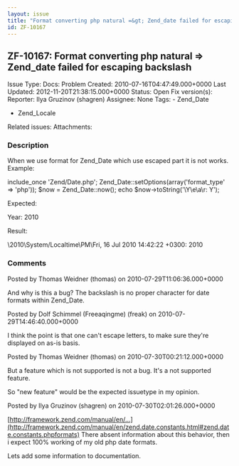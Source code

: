 ```yaml
---
layout: issue
title: "Format converting php natural =&gt; Zend_date failed for escaping backslash"
id: ZF-10167
---
```


ZF-10167: Format converting php natural => Zend\_date failed for escaping backslash
-----------------------------------------------------------------------------------

 Issue Type: Docs: Problem Created: 2010-07-16T04:47:49.000+0000 Last Updated: 2012-11-20T21:38:15.000+0000 Status: Open Fix version(s): 
 Reporter:  Ilya Gruzinov (shagren)  Assignee:  None  Tags: - Zend\_Date
- Zend\_Locale
 
 Related issues: 
 Attachments: 
### Description

When we use format for Zend\_Date which use escaped part it is not works. Example:

include\_once 'Zend/Date.php'; Zend\_Date::setOptions(array('format\_type' => 'php')); $now = Zend\_Date::now(); echo $now->toString('\\Y\\e\\a\\r: Y');

Expected:

Year: 2010

Result:

\\2010\\System/Localtime\\PM\\Fri, 16 Jul 2010 14:42:22 +0300: 2010

 

 

### Comments

Posted by Thomas Weidner (thomas) on 2010-07-29T11:06:36.000+0000

And why is this a bug? The backslash is no proper character for date formats within Zend\_Date.

 

 

Posted by Dolf Schimmel (Freeaqingme) (freak) on 2010-07-29T14:46:40.000+0000

I think the point is that one can't escape letters, to make sure they're displayed on as-is basis.

 

 

Posted by Thomas Weidner (thomas) on 2010-07-30T00:21:12.000+0000

But a feature which is not supported is not a bug. It's a not supported feature.

So "new feature" would be the expected issuetype in my opinion.

 

 

Posted by Ilya Gruzinov (shagren) on 2010-07-30T02:01:26.000+0000

[http://framework.zend.com/manual/en/…](http://framework.zend.com/manual/en/zend.date.constants.html#zend.date.constants.phpformats) There absent information about this behavior, then i expect 100% working of my old php date formats.

Lets add some information to documentation.

 

 